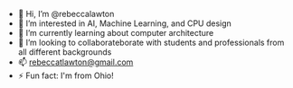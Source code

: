 - 👋 Hi, I’m @rebeccalawton
- 👀 I’m interested in AI, Machine Learning, and CPU design
- 🌱 I’m currently learning about computer architecture
- 💞️ I’m looking to collaborateborate with students and professionals from all different backgrounds
- 📫 rebeccatlawton@gmail.com
- ⚡ Fun fact: I'm from Ohio!

<!---
rebeccalawton/rebeccalawton is a ✨ special ✨ repository because its `README.md` (this file) appears on your GitHub profile.
You can click the Preview link to take a look at your changes.
--->
